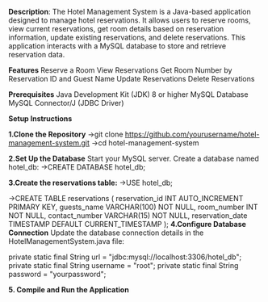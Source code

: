 **Description**:
The Hotel Management System is a Java-based application designed to manage hotel reservations. It allows users to reserve rooms, view current reservations, 
get room details based on reservation information, update existing reservations, and delete reservations. This application interacts with a MySQL database to 
store and retrieve reservation data.

**Features**
Reserve a Room
View Reservations
Get Room Number by Reservation ID and Guest Name
Update Reservations
Delete Reservations

**Prerequisites**
Java Development Kit (JDK) 8 or higher
MySQL Database
MySQL Connector/J (JDBC Driver)

**Setup Instructions**

**1.Clone the Repository**
->git clone https://github.com/yourusername/hotel-management-system.git
->cd hotel-management-system

**2.Set Up the Database**
Start your MySQL server.
Create a database named hotel_db:
->CREATE DATABASE hotel_db;

**3.Create the reservations table:**
->USE hotel_db;

->CREATE TABLE reservations (
    reservation_id INT AUTO_INCREMENT PRIMARY KEY,
    guests_name VARCHAR(100) NOT NULL,
    room_number INT NOT NULL,
    contact_number VARCHAR(15) NOT NULL,
    reservation_date TIMESTAMP DEFAULT CURRENT_TIMESTAMP
);
**4.Configure Database Connection**
Update the database connection details in the HotelManagementSystem.java file:

private static final String url = "jdbc:mysql://localhost:3306/hotel_db";
private static final String username = "root";
private static final String password = "yourpassword";

 **5. Compile and Run the Application**

